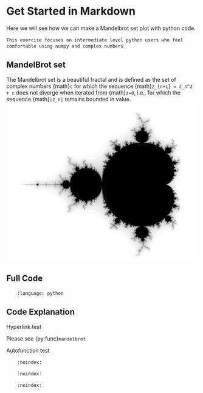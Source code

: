 
# Get Started in Markdown

Here we will see how we can make a Mandelbrot set plot with python code.

``` {Important}
This exercise focuses on intermediate level python users who feel comfortable using numpy and complex numbers
```

## MandelBrot set

The Mandelbrot set is a beautiful fractal and is defined as the set of complex numbers {math}`c` for which the sequence {math}`z_{n+1} = z_n^2 + c` does not diverge when iterated from {math}`z=0`, i.e., for which the sequence {math}`|z_n|` remains bounded in value.

![Mandelbrot set](./_static/get-started/mandel1s.jpg)

## Full Code

```{literalinclude} ../src/mandelbrot.py
    :language: python
```

## Code Explanation

Hyperlink test

Please see {py:func}`mandelbrot`

Autofunction test

``` {autofunction} mandelbrot
    :noindex:
```

``` {autofunction} mandelbrot
    :noindex:
```

``` {autofunction} mandelbrot
    :noindex:
```
